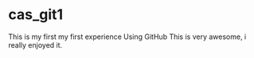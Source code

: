 # cas_git1
This is my first my first experience
Using GitHub
This is very awesome, i really enjoyed it.


